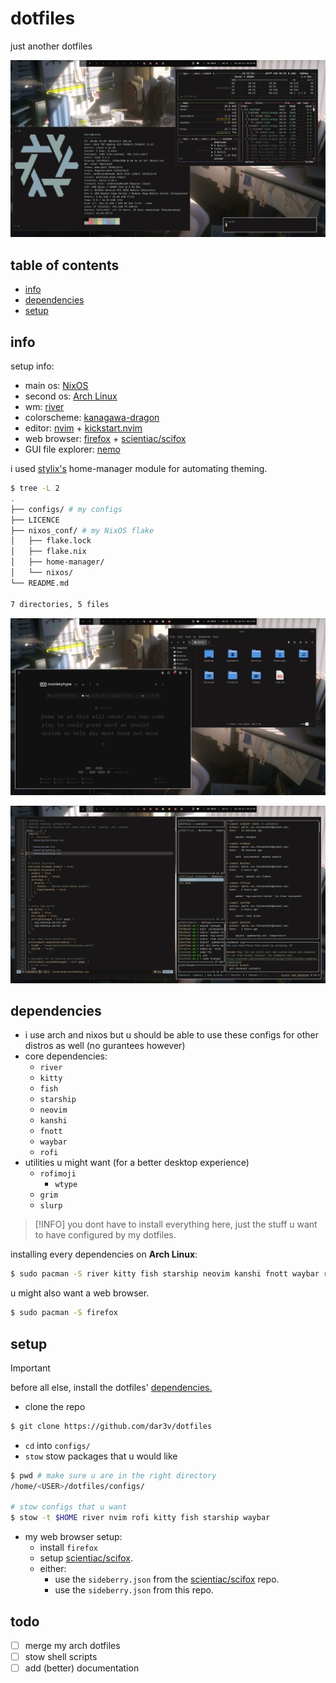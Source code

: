 # dotfiles
just another dotfiles

![screenshot-1](./img/scr_1.png)

## table of contents
- [info](#info)
- [dependencies](#dependencies)
- [setup](#setup)

## info
setup info:
- main os: [NixOS](https://nixos.org/)
- second os: [Arch Linux](https://archlinux.org)
- wm: [river](https://codeberg.org/river/river)
- colorscheme: [kanagawa-dragon](https://github.com/rebelot/kanagawa.nvim)
- editor: [nvim](https://neovim.io) + [kickstart.nvim](https://github.com/nvim-lua/kickstart.nvim)
- web browser: [firefox](https://www.mozilla.org/en-US/firefox/new/) + [scientiac/scifox](https://github.com/scientiac/scifox)
- GUI file explorer: [nemo](https://github.com/linuxmint/nemo)

i used [stylix's](https://github.com/danth/stylix) home-manager module for automating theming.

```sh
$ tree -L 2
.
├── configs/ # my configs
├── LICENCE
├── nixos_conf/ # my NixOS flake
│   ├── flake.lock
│   ├── flake.nix
│   ├── home-manager/
│   └── nixos/
└── README.md

7 directories, 5 files
```

![screenshot-2](./img/scr_2.png)

![screenshot-3](./img/scr_3.png)

## dependencies
- i use arch and nixos but u should be able to use these configs for other distros as well (no gurantees however)
- core dependencies:
    - `river`
    - `kitty`
    - `fish`
    - `starship`
    - `neovim`
    - `kanshi`
    - `fnott`
    - `waybar`
    - `rofi`
- utilities u might want (for a better desktop experience)
    - `rofimoji`
        - `wtype`
    - `grim`
    - `slurp`

>[!INFO]
> you dont have to install everything here, just the stuff u want to have configured by my dotfiles.

installing every dependencies on **Arch Linux**:
```sh
$ sudo pacman -S river kitty fish starship neovim kanshi fnott waybar rofi rofimoji wtype grim slurp
```

u might also want a web browser.
```sh
$ sudo pacman -S firefox
```

## setup
>[!IMPORTANT]
>
> before all else, install the dotfiles' [dependencies.](#dependencies)

- clone the repo
```sh
$ git clone https://github.com/dar3v/dotfiles
```
- `cd` into `configs/`
- `stow` stow packages that u would like

```sh
$ pwd # make sure u are in the right directory
/home/<USER>/dotfiles/configs/

# stow configs that u want
$ stow -t $HOME river nvim rofi kitty fish starship waybar
```

- my web browser setup:
    - install `firefox`
    - setup [scientiac/scifox](https://github.com/scientiac/scifox).
    - either:
        - use the `sideberry.json` from the [scientiac/scifox](https://github.com/scientiac/scifox) repo.
        - use the `sideberry.json` from this repo.

## todo
- [ ] merge my arch dotfiles
- [ ] stow shell scripts
- [ ] add (better) documentation
